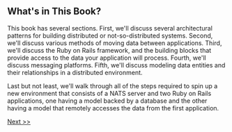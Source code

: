 ## What's in This Book?

This book has several sections. First, we'll discuss several architectural patterns for building distributed or not-so-distributed systems. Second, we'll discuss various methods of moving data between applications. Third, we'll discuss the Ruby on Rails framework, and the building blocks that provide access to the data your application will process. Fourth, we'll discuss messaging platforms. Fifth, we'll discuss modeling data entities and their relationships in a distributed environment.

Last but not least, we'll walk through all of the steps required to spin up a new environment that consists of a NATS server and two Ruby on Rails applications, one having a model backed by a database and the other having a model that remotely accesses the data from the first application.

[Next >>](004-what-you-need.md)
